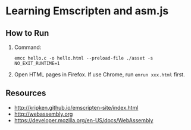 # Learning Emscripten and asm.js

## How to Run
1. Command:

    ```
    emcc hello.c -o hello.html --preload-file ./asset -s NO_EXIT_RUNTIME=1
    ```
2. Open HTML pages in Firefox. If use Chrome, run ```emrun xxx.html``` first.

## Resources
* http://kripken.github.io/emscripten-site/index.html
* http://webassembly.org
* https://developer.mozilla.org/en-US/docs/WebAssembly



